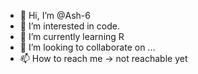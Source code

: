 - 👋 Hi, I’m @Ash-6
- 👀 I’m interested in code.
- 🌱 I’m currently learning R
- 💞️ I’m looking to collaborate on ...
- 📫 How to reach me -> not reachable yet

<!---
Ash-6/Ash-6 is a ✨ special ✨ repository because its `README.md` (this file) appears on your GitHub profile.
You can click the Preview link to take a look at your changes.
--->
